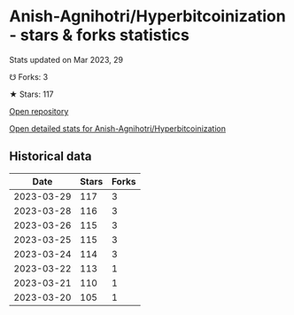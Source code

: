 # Anish-Agnihotri/Hyperbitcoinization - stars & forks statistics

Stats updated on Mar 2023, 29

☋ Forks: 3

★ Stars: 117

[Open repository](https://github.com/Anish-Agnihotri/Hyperbitcoinization)

[Open detailed stats for Anish-Agnihotri/Hyperbitcoinization](https://reviewgithub.com/rep/Anish-Agnihotri/Hyperbitcoinization)

## Historical data
| Date | Stars | Forks |
|------|-------|-------|
| 2023-03-29 | 117 | 3 | 
| 2023-03-28 | 116 | 3 | 
| 2023-03-26 | 115 | 3 | 
| 2023-03-25 | 115 | 3 | 
| 2023-03-24 | 114 | 3 | 
| 2023-03-22 | 113 | 1 | 
| 2023-03-21 | 110 | 1 | 
| 2023-03-20 | 105 | 1 | 


